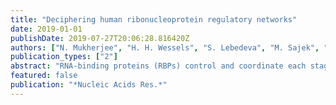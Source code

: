 ```yaml
---
title: "Deciphering human ribonucleoprotein regulatory networks"
date: 2019-01-01
publishDate: 2019-07-27T20:06:28.816420Z
authors: ["N. Mukherjee", "H. H. Wessels", "S. Lebedeva", "M. Sajek", "M. Ghanbari", "A. Garzia", "A. Munteanu", "D. Yusuf", "T. Farazi", "J. I. Hoell", "K. M. Akat", "A. Akalin", "T. Tuschl", "U. Ohler"]
publication_types: ["2"]
abstract: "RNA-binding proteins (RBPs) control and coordinate each stage in the life cycle of RNAs. Although in vivo binding sites of RBPs can now be determined genome-wide, most studies typically focused on individual RBPs. Here, we examined a large compendium of 114 high-quality transcriptome-wide in vivo RBP-RNA cross-linking interaction datasets generated by the same protocol in the same cell line and representing 64 distinct RBPs. Comparative analysis of categories of target RNA binding preference, sequence preference, and transcript region specificity was performed, and identified potential posttranscriptional regulatory modules, i.e. specific combinations of RBPs that bind to specific sets of RNAs and targeted regions. These regulatory modules represented functionally related proteins and exhibited distinct differences in RNA metabolism, expression variance, as well as subcellular localization. This integrative investigation of experimental RBP-RNA interaction evidence and RBP regulatory function in a human cell line will be a valuable resource for understanding the complexity of post-transcriptional regulation."
featured: false
publication: "*Nucleic Acids Res.*"
---
```


